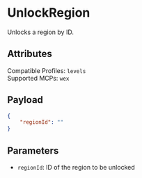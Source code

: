# UnlockRegion
Unlocks a region by ID.

## Attributes
Compatible Profiles: `levels`  
Supported MCPs: `wex`

## Payload
```json
{
    "regionId": ""
}
```

## Parameters
- `regionId`: ID of the region to be unlocked
